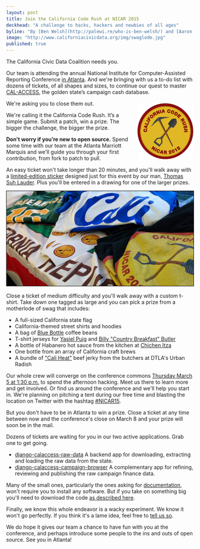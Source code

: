 ```yaml
---
layout: post
title: Join the California Code Rush at NICAR 2015
deckhead: "A challenge to hacks, hackers and newbies of all ages"
byline: "By [Ben Welsh](http://palewi.re/who-is-ben-welsh/) and [Aaron Williams](http://aboutaaron.com/)"
image: "http://www.californiacivicdata.org/img/swaglode.jpg"
published: true
---
```


The California Civic Data Coalition needs you.

Our team is attending the annual National Institute for Computer-Assisted Reporting Conference [in Atlanta](http://ire.org/events-and-training/event/1494/). And we're bringing with us a to-do list with dozens of tickets, of all shapes and sizes, to continue our quest to master [CAL-ACCESS](/2014/09/24/hello-world/), the golden state’s campaign cash database.

<img src="/img/coderush.png" height="150" style="margin: 8px 0 0 10px; float:right;">

We're asking you to close them out.

We're calling it the California Code Rush. It’s a simple game. Submit a patch, win a prize. The bigger the challenge, the bigger the prize.

**Don't worry if you’re new to open source.** Spend some time with our team at the Atlanta Marriott Marquis and we'll guide you through your first contribution, from fork to patch to pull.

An easy ticket won't take longer than 20 minutes, and you'll walk away with a [limited-edition sticker](/img/coderush.png) designed just for this event by our man, [Thomas Suh Lauder](https://twitter.com/thomas06037). Plus you'll be entered in a drawing for one of the larger prizes.

<img src="/img/swaglode.jpg" style="border: 1px solid black;">

Close a ticket of medium difficulty and you'll walk away with a custom t-shirt. Take down one tagged as large and you can pick a prize from a motherlode of swag that includes:

* A full-sized California state flag
* California-themed street shirts and hoodies
* A bag of [Blue Bottle](https://bluebottlecoffee.com/) coffee beans
* T-shirt jerseys for [Yasiel Puig](https://www.youtube.com/watch?v=lHQ7FwJQtN8) and [Billy "Country Breakfast" Butler](http://mlbfancave.mlb.com/fancave/blog/article.jsp?content=article&content_id=97702752)
* A bottle of Habanero hot sauce from the kitchen at [Chichen Itza](http://www.yelp.com/biz/chichen-itza-restaurant-los-angeles)
* One bottle from an array of California craft brews
* A bundle of ["Cali Heat"](https://www.facebook.com/UrbanRadish/photos/a.543224689066101.1073741831.210765495645357/580415545347015/?type=1&permPage=1) beef jerky from the butchers at DTLA's Urban Radish

Our whole crew will converge on the conference commons [Thursday March 5 at 1:30 p.m.](http://ire.org/events-and-training/event/1494/1829/) to spend the afternoon hacking. Meet us there to learn more and get involved. Or find us around the conference and we'll help you start in. We're planning on pitching a tent during our free time and blasting the location on Twitter with the hashtag [#NICAR15](https://twitter.com/search?f=realtime&q=%23NICAR15&src=tyah).

But you don't have to be in Atlanta to win a prize. Close a ticket at any time between now and the conference's close on March 8 and your prize will soon be in the mail.

Dozens of tickets are waiting for you in our two active applications. Grab one to get going.

* [django-calaccess-raw-data](https://github.com/california-civic-data-coalition/django-calaccess-raw-data/issues) A backend app for downloading, extracting and loading the raw data from the state.
* [django-calaccess-campaign-browser](https://github.com/california-civic-data-coalition/django-calaccess-campaign-browser/issues) A complementary app for refining, reviewing and publishing the raw campaign finance data.

Many of the small ones, particularly the ones asking for [documentation](https://github.com/california-civic-data-coalition/django-calaccess-campaign-browser/issues?q=is%3Aopen+is%3Aissue+label%3Adocumentation), won't require you to install any software. But if you take on something big you'll need to download the code [as described here](http://django-calaccess-campaign-browser.californiacivicdata.org/en/latest/howtocontribute.html).

Finally, we know this whole endeavor is a wacky experiment.  We know it won't go perfectly. If you think it's a lame idea, feel free to <a href="mailto:ben.welsh@gmail.com">tell us so</a>.

We do hope it gives our team a chance to have fun with you at the conference, and perhaps introduce some people to the ins and outs of open source. See you in Atlanta!